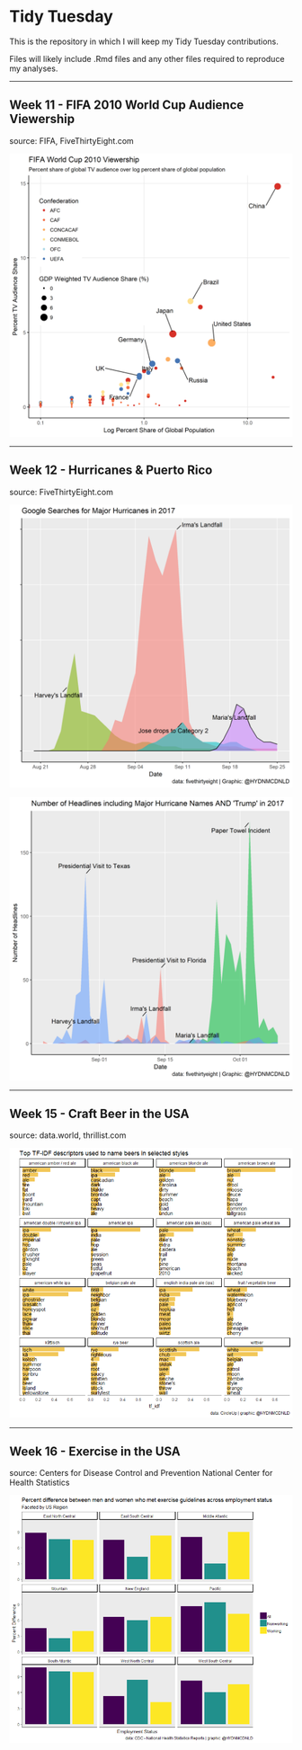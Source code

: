 # Tidy Tuesday

This is the repository in which I will keep my Tidy Tuesday contributions.

Files will likely include .Rmd files and any other files required to reproduce my analyses.

------

## Week 11 - FIFA 2010 World Cup Audience Viewership

source: FIFA, FiveThirtyEight.com

![center](/week11/FIFA-World-Cup-2010-Viewership.png)


------

## Week 12 - Hurricanes & Puerto Rico 

source: FiveThirtyEight.com

![center](/week12/Google-Searches-for-Major-Hurricanes-in-2017.png)

![center](/week12/Number-of-Headlines-including-Major-Hurricane-Names-and-Trump-in-2017.png)


------

## Week 15 - Craft Beer in the USA

source: data.world, thrillist.com

![center](/week15/beer-plot.png)


------

## Week 16 - Exercise in the USA

source: Centers for Disease Control and Prevention
        National Center for Health Statistics
        
![center](/week16/xplot.png)